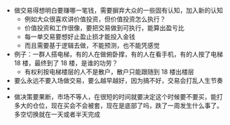 - 做交易得想明白要赚哪一笔钱，需要摒弃大众的一些固有认知，加入新的认知
	- 例如大众很喜欢讲价值投资，但价值投资怎么执行？
	- 价值投资和工作很像，要把交易做到可执行，能算出盈亏比
	- 每一单交易要想好止盈止损才能投入金钱
	- 而且需要基于逻辑去做，不能预测，也不能凭感觉
- 例子：一群人搭电梯，有的人在做俯卧撑，有的人在看手机，有的人按了电梯 18 楼，最终到了 18 楼，是谁的功劳？
	- 有权利按电梯楼层的人不是散户，散户只能跟随到 18 楼出楼层
- 要么永远不要入场做交易，要么越早越好，因为搞不好，交易会打乱人生节奏
-
- 做决策要果断，市场不等人，在很短的时间就要决定这个时候要不要买，能打多大的仓位，现在买会不会被套，现在是底部了吗，跌了一周发生什么事了。多空切换就在一天或者半天完成